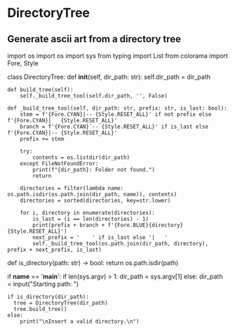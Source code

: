 # DirectoryTree

## Generate ascii art from a directory tree

import os
import os
import sys
from typing import List
from colorama import Fore, Style


class DirectoryTree:
    def __init__(self, dir_path: str):
        self.dir_path = dir_path
    
    def build_tree(self):
        self._build_tree_tool(self.dir_path, '', False)
        
    def _build_tree_tool(self, dir_path: str, prefix: str, is_last: bool):
        stem = f'{Fore.CYAN}|-- {Style.RESET_ALL}' if not prefix else f'{Fore.CYAN}|   {Style.RESET_ALL}'
        branch = f'{Fore.CYAN}`-- {Style.RESET_ALL}' if is_last else f'{Fore.CYAN}|-- {Style.RESET_ALL}'
        prefix += stem

        try:
            contents = os.listdir(dir_path)
        except FileNotFoundError:
            print(f"{dir_path}: Folder not found.")
            return

        directories = filter(lambda name: os.path.isdir(os.path.join(dir_path, name)), contents)
        directories = sorted(directories, key=str.lower)

        for i, directory in enumerate(directories):
            is_last = (i == len(directories) - 1)
            print(prefix + branch + f'{Fore.BLUE}{directory}{Style.RESET_ALL}')
            next_prefix = '    ' if is_last else '|   '
            self._build_tree_tool(os.path.join(dir_path, directory), prefix + next_prefix, is_last)


def is_directory(path: str) -> bool:
    return os.path.isdir(path)

if __name__ == '__main__':
    if len(sys.argv) > 1:
        dir_path = sys.argv[1]
    else:
        dir_path = input("Starting path: ")

    if is_directory(dir_path):
	  tree = DirectoryTree(dir_path)
	  tree.build_tree()
    else:
        print("\nInsert a valid directory.\n")
